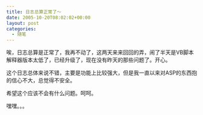```yaml
---
title: 日志总算正常了～
date: 2005-10-20T08:02:02+00:00
layout: post
categories:
  - 随笔
---
```


唉，日志总算是正常了，我再不动了，这两天来来回回的弄，闹了半天是VB脚本解释器版本太低了，已经升级了，现在没有昨天的那些问题了。开心。

这个日志总体来说不错，主要是功能上比较强大，但是我一直以来对ASP的东西抱的信心不大，总觉得不安全。

希望这个应该不会有什么问题。呵呵。

嘿嘿。。。